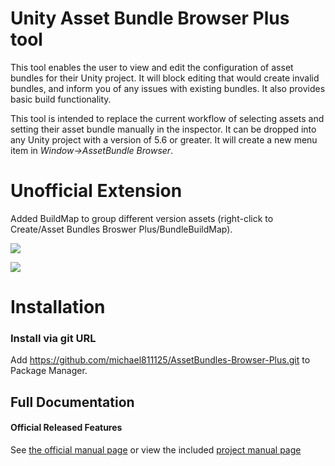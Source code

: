 # Unity Asset Bundle Browser Plus tool

This tool enables the user to view and edit the configuration of asset bundles for their Unity project.  It will block editing that would create invalid bundles, and inform you of any issues with existing bundles.  It also provides basic build functionality.

This tool is intended to replace the current workflow of selecting assets and setting their asset bundle manually in the inspector.  It can be dropped into any Unity project with a version of 5.6 or greater.  It will create a new menu item in *Window->AssetBundle Browser*.  

# Unofficial Extension
Added BuildMap to group different version assets (right-click to Create/Asset Bundles Broswer Plus/BundleBuildMap).

![](https://github.com/michael811125/AssetBundles-Browser-Plus/blob/master/Documentation/images/img_01.png)

![](https://github.com/michael811125/AssetBundles-Browser-Plus/blob/master/Documentation/images/img_02.png)

# Installation
### Install via git URL
Add https://github.com/michael811125/AssetBundles-Browser-Plus.git to Package Manager.

## Full Documentation
#### Official Released Features
See [the official manual page](https://docs.unity3d.com/Manual/AssetBundles-Browser.html) or view the included [project manual page](Documentation/com.unity.assetbundlebrowser.md)